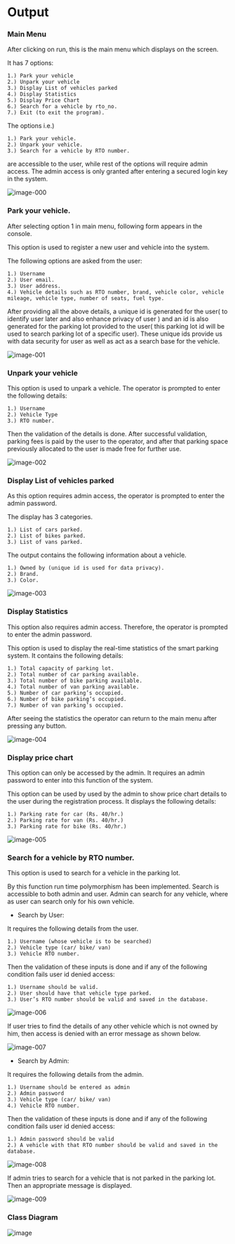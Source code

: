 
# Output

### Main Menu

After clicking on run, this is the main menu which displays on the screen.

It has 7 options:

```
1.) Park your vehicle
2.) Unpark your vehicle
3.) Display List of vehicles parked
4.) Display Statistics
5.) Display Price Chart
6.) Search for a vehicle by rto_no.
7.) Exit (to exit the program).
```
The options i.e.)

```
1.) Park your vehicle.
2.) Unpark your vehicle.
3.) Search for a vehicle by RTO number.
```
are accessible to the user, while rest of the options will require admin access.
The admin access is only granted after entering a secured login key in the
system.

![image-000](https://user-images.githubusercontent.com/47914919/124636474-34ff0e00-dea6-11eb-9834-ae5ab8d78d5f.jpg)



### Park your vehicle.

After selecting option 1 in main menu, following form appears in the console.

This option is used to register a new user and vehicle into the system.

The following options are asked from the user:

```
1.) Username
2.) User email.
3.) User address.
4.) Vehicle details such as RTO number, brand, vehicle color, vehicle
mileage, vehicle type, number of seats, fuel type.
```
After providing all the above details, a unique id is generated for the user( to
identify user later and also enhance privacy of user ) and an id is also generated
for the parking lot provided to the user( this parking lot id will be used to search
parking lot of a specific user). These unique ids provide us with data security
for user as well as act as a search base for the vehicle.

![image-001](https://user-images.githubusercontent.com/47914919/124636639-65df4300-dea6-11eb-98ed-671c3f93f6c9.jpg)



### Unpark your vehicle

This option is used to unpark a vehicle. The operator is prompted to enter the
following details:

```
1.) Username
2.) Vehicle Type
3.) RTO number.
```
Then the validation of the details is done. After successful validation, parking
fees is paid by the user to the operator, and after that parking space previously
allocated to the user is made free for further use.

![image-002](https://user-images.githubusercontent.com/47914919/124636720-7c859a00-dea6-11eb-8531-03af21e2080e.jpg)



### Display List of vehicles parked

As this option requires admin access, the operator is prompted to enter the
admin password.

The display has 3 categories.

```
1.) List of cars parked.
2.) List of bikes parked.
3.) List of vans parked.
```
The output contains the following information about a vehicle.

```
1.) Owned by (unique id is used for data privacy).
2.) Brand.
3.) Color.
```

![image-003](https://user-images.githubusercontent.com/47914919/124636803-92935a80-dea6-11eb-8af2-450b25a0263f.jpg)


### Display Statistics

This option also requires admin access. Therefore, the operator is prompted to
enter the admin password.

This option is used to display the real-time statistics of the smart parking
system. It contains the following details:

```
1.) Total capacity of parking lot.
2.) Total number of car parking available.
3.) Total number of bike parking available.
4.) Total number of van parking available.
5.) Number of car parking’s occupied.
6.) Number of bike parking’s occupied.
7.) Number of van parking’s occupied.
```
After seeing the statistics the operator can return to the main menu after
pressing any button.

![image-004](https://user-images.githubusercontent.com/47914919/124636845-a212a380-dea6-11eb-9de4-5e776ac2650b.jpg)



### Display price chart

This option can only be accessed by the admin. It requires an admin password
to enter into this function of the system.

This option can be used by used by the admin to show price chart details to the
user during the registration process. It displays the following details:

```
1.) Parking rate for car (Rs. 40/hr.)
2.) Parking rate for van (Rs. 40/hr.)
3.) Parking rate for bike (Rs. 40/hr.)
```

![image-005](https://user-images.githubusercontent.com/47914919/124636882-ad65cf00-dea6-11eb-8043-26e59927a505.jpg)

### Search for a vehicle by RTO number.

This option is used to search for a vehicle in the parking lot.

By this function run time polymorphism has been implemented. Search is
accessible to both admin and user. Admin can search for any vehicle, where as
user can search only for his own vehicle.


* Search by User:

It requires the following details from the user.

```
1.) Username (whose vehicle is to be searched)
2.) Vehicle type (car/ bike/ van)
3.) Vehicle RTO number.
```
Then the validation of these inputs is done and if any of the following condition
fails user id denied access:

```
1.) Username should be valid.
2.) User should have that vehicle type parked.
3.) User’s RTO number should be valid and saved in the database.
```

![image-006](https://user-images.githubusercontent.com/47914919/124636965-c7071680-dea6-11eb-94e9-9512d11ff054.jpg)

If user tries to find the details of any other vehicle which is not owned by him,
then access is denied with an error message as shown below.

![image-007](https://user-images.githubusercontent.com/47914919/124637016-d6865f80-dea6-11eb-9865-5e0463323034.jpg)

* Search by Admin:

It requires the following details from the admin.

```
1.) Username should be entered as admin
2.) Admin password
3.) Vehicle type (car/ bike/ van)
4.) Vehicle RTO number.
```
Then the validation of these inputs is done and if any of the following condition
fails user id denied access:

```
1.) Admin password should be valid
2.) A vehicle with that RTO number should be valid and saved in the
database.
```

![image-008](https://user-images.githubusercontent.com/47914919/124637070-e56d1200-dea6-11eb-9712-44d8a30c4f4a.jpg)

If admin tries to search for a vehicle that is not parked in the parking lot. Then
an appropriate message is displayed.

![image-009](https://user-images.githubusercontent.com/47914919/124637115-f3229780-dea6-11eb-9b04-f517c85eb433.jpg)


### Class Diagram
![image](https://user-images.githubusercontent.com/47914919/128407835-c8ef78c9-cd22-4520-b7ca-377044864545.png)




